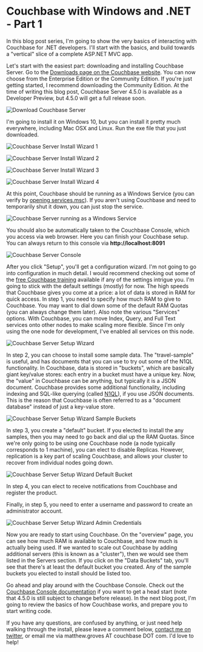 # Couchbase with Windows and .NET - Part 1 #

In this blog post series, I'm going to show the very basics of interacting with Couchbase for .NET developers. I'll start with the basics, and build towards a "vertical" slice of a complete ASP.NET MVC app.

Let's start with the easiest part: downloading and installing Couchbase Server. Go to the [Downloads page on the Couchbase website](http://www.couchbase.com/nosql-databases/downloads?utm_source=blogs&utm_medium=link&utm_campaign=blogs). You can now choose from the Enterprise Edition or the Community Edition. If you're just getting started, I recommend downloading the Community Edition. At the time of writing this blog post, Couchbase Server 4.5.0 is available as a Developer Preview, but 4.5.0 will get a full release soon.

![Download Couchbase Server](https://dl.dropboxusercontent.com/u/224582/blogpost2/CouchbaseServerDownload_001.png)

I'm going to install it on Windows 10, but you can install it pretty much everywhere, including Mac OSX and Linux. Run the exe file that you just downloaded.

![Couchbase Server Install Wizard 1](https://dl.dropboxusercontent.com/u/224582/blogpost2/CouchbaseServerInstall_002.png)

![Couchbase Server Install Wizard 2](https://dl.dropboxusercontent.com/u/224582/blogpost2/CouchbaseServerInstall_003.png)

![Couchbase Server Install Wizard 3](https://dl.dropboxusercontent.com/u/224582/blogpost2/CouchbaseServerInstall_004.png)

![Couchbase Server Install Wizard 4](https://dl.dropboxusercontent.com/u/224582/blogpost2/CouchbaseServerInstall_005.png)

At this point, Couchbase should be running as a Windows Service (you can verify by [opening services.msc](https://technet.microsoft.com/en-us/library/cc755249.aspx)). If you aren't using Couchbase and need to temporarily shut it down, you can just stop the service.

![Couchbase Server running as a Windows Service](https://dl.dropboxusercontent.com/u/224582/blogpost2/CouchbaseServerWindowsService_006.png)

You should also be automatically taken to the Couchbase Console, which you access via web browser. Here you can finish your Couchbase setup. You can always return to this console via **http://localhost:8091**

![Couchbase Server Console](https://dl.dropboxusercontent.com/u/224582/blogpost2/CouchbaseServerConsole_007.png)

After you click "Setup", you'll get a configuration wizard. I'm not going to go into configuration in much detail. I would recommend checking out some of the [free Couchbase training](http://learn.couchbase.com/?utm_source=blogs&utm_medium=link&utm_campaign=blogs) available if any of the settings intrigue you. I'm going to stick with the default settings (mostly) for now. The high speeds that Couchbase gives you come at a price: a lot of data is stored in RAM for quick access. In step 1, you need to specify how much RAM to give to Couchbase. You may want to dial down some of the default RAM Quotas (you can always change them later). Also note the various "Services" options. With Couchbase, you can move Index, Query, and Full Text services onto other nodes to make scaling more flexible. Since I'm only using the one node for development, I've enabled all services on this node.

![Couchbase Server Setup Wizard](https://dl.dropboxusercontent.com/u/224582/blogpost2/CouchbaseServerWizard_008.png)

In step 2, you can choose to install some sample data. The "travel-sample" is useful, and has documents that you can use to try out some of the N1QL functionality. In Couchbase, data is stored in "buckets", which are basically giant key/value stores: each entry in a bucket must have a unique key. Now, the "value" in Couchbase can be anything, but typically it is a JSON document. Couchbase provides some additional functionality, including indexing and SQL-like querying (called [N1QL](http://developer.couchbase.com/documentation/server/4.1/n1ql/n1ql-intro/data-access-using-n1ql.html?utm_source=blogs&utm_medium=link&utm_campaign=blogs)), if you use JSON documents. This is the reason that Couchbase is often referred to as a "document database" instead of just a key-value store.

![Couchbase Server Setup Wizard Sample Buckets](https://dl.dropboxusercontent.com/u/224582/blogpost2/CouchbaseServerWizard_009.png)

In step 3, you create a "default" bucket. If you elected to install the any samples, then you may need to go back and dial up the RAM Quotas. Since we're only going to be using one Couchbase node (a node typically corresponds to 1 machine), you can elect to disable Replicas. However, replication is a key part of scaling Couchbase, and allows your cluster to recover from individual nodes going down.

![Couchbase Server Setup Wizard Default Bucket](https://dl.dropboxusercontent.com/u/224582/blogpost2/CouchbaseServerWizard_010.png)

In step 4, you can elect to receive notifications from Couchbase and register the product.

Finally, in step 5, you need to enter a username and password to create an administrator account.

![Couchbase Server Setup Wizard Admin Credentials](https://dl.dropboxusercontent.com/u/224582/blogpost2/CouchbaseServerWizard_011.png)

Now you are ready to start using Couchbase. On the "overview" page, you can see how much RAM is available to Couchbase, and how much is actually being used. If we wanted to scale out Couchbase by adding additional servers (this is known as a "cluster"), then we would see them listed in the Servers section. If you click on the "Data Buckets" tab, you'll see that there's at least the default bucket you created. Any of the sample buckets you elected to install should be listed too.

Go ahead and play around with the Couchbase Console. Check out the [Couchbase Console documentation](http://developer.couchbase.com/documentation/server/4.1/admin/ui-intro.html?utm_source=blogs&utm_medium=link&utm_campaign=blogs) if you want to get a head start (note that 4.5.0 is still subject to change before release). In the next blog post, I'm going to review the basics of how Couchbase works, and prepare you to start writing code.

If you have any questions, are confused by anything, or just need help walking through the install, please leave a comment below, [contact me on twitter](http://twitter.com/mgroves), or email me via matthew.groves AT couchbase DOT com. I'd love to help!